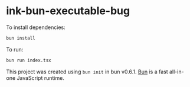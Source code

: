 # ink-bun-executable-bug

To install dependencies:

```bash
bun install
```

To run:

```bash
bun run index.tsx
```

This project was created using `bun init` in bun v0.6.1. [Bun](https://bun.sh) is a fast all-in-one JavaScript runtime.
